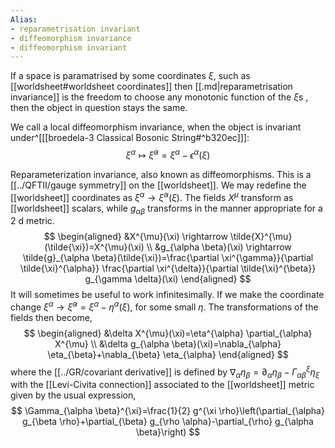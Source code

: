 ```yaml
---
Alias:
- reparametrisation invariant
- diffeomorphism invariance
- diffeomorphism invariant
---
```

If a space is paramatrised by some coordinates $\xi$, such as [[worldsheet#worldsheet coordinates]] then [[.md|reparametrisation invariance]] is the freedom to choose any monotonic function of the $\xi$s , then the object in question stays the same. 

We call a local diffeomorphism invariance, when the object is invariant under^[[[broedela-3 Classical Bosonic String#^b320ec]]]: 
$$\xi^{\alpha} \mapsto \tilde{\xi}^{\alpha}=\xi^{\alpha}-\epsilon^{\alpha}(\xi)$$

Reparameterization invariance, also known as diffeomorphisms. This is a [[../QFTII/gauge symmetry]] on the [[worldsheet]]. We may redefine the [[worldsheet]] coordinates as $\xi^{\alpha} \rightarrow \tilde{\xi}^{\alpha}(\xi)$. The fields $X^{\mu}$ transform as [[worldsheet]] scalars, while $g_{\alpha \beta}$ transforms in the manner appropriate for a $2 \mathrm{~d}$ metric.
$$
\begin{aligned}
&X^{\mu}(\xi) \rightarrow \tilde{X}^{\mu}(\tilde{\xi})=X^{\mu}(\xi) \\
&g_{\alpha \beta}(\xi) \rightarrow \tilde{g}_{\alpha \beta}(\tilde{\xi})=\frac{\partial \xi^{\gamma}}{\partial \tilde{\xi}^{\alpha}} \frac{\partial \xi^{\delta}}{\partial \tilde{\xi}^{\beta}} g_{\gamma \delta}(\xi)
\end{aligned}
$$
It will sometimes be useful to work infinitesimally. If we make the coordinate change $\xi^{\alpha} \rightarrow \tilde{\xi}^{\alpha}=\xi^{\alpha}-\eta^{\alpha}(\xi)$, for some small $\eta$. The transformations of the fields then become,
$$
\begin{aligned}
&\delta X^{\mu}(\xi)=\eta^{\alpha} \partial_{\alpha} X^{\mu} \\
&\delta g_{\alpha \beta}(\xi)=\nabla_{\alpha} \eta_{\beta}+\nabla_{\beta} \eta_{\alpha}
\end{aligned}
$$
where the [[../GR/covariant derivative]] is defined by $\nabla_{\alpha} \eta_{\beta}=\partial_{\alpha} \eta_{\beta}-\Gamma_{\alpha \beta}^{\xi} \eta_{\xi}$ with the [[Levi-Civita connection]] associated to the [[worldsheet]] metric given by the usual expression,
$$
\Gamma_{\alpha \beta}^{\xi}=\frac{1}{2} g^{\xi \rho}\left(\partial_{\alpha} g_{\beta \rho}+\partial_{\beta} g_{\rho \alpha}-\partial_{\rho} g_{\alpha \beta}\right)
$$